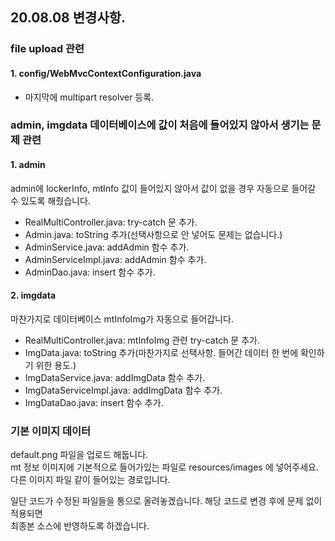 ## 20.08.08 변경사항.

### file upload 관련
#### 1. config/WebMvcContextConfiguration.java
- 마지막에 multipart resolver 등록.

### admin, imgdata 데이터베이스에 값이 처음에 들어있지 않아서 생기는 문제 관련
#### 1. admin
admin에 lockerInfo, mtInfo 값이 들어있지 않아서 값이 없을 경우 자동으로 들어갈 수 있도록 해줬습니다.
- RealMultiController.java: try-catch 문 추가.
- Admin.java: toString 추가(선택사항으로 안 넣어도 문제는 없습니다.)
- AdminService.java: addAdmin 함수 추가.
- AdminServiceImpl.java: addAdmin 함수 추가.
- AdminDao.java: insert 함수 추가.

#### 2. imgdata
마찬가지로 데이터베이스 mtInfoImg가 자동으로 들어갑니다.
- RealMultiController.java: mtInfoImg 관련 try-catch 문 추가.
- ImgData.java: toString 추가(마찬가지로 선택사항. 들어간 데이터 한 번에 확인하기 위한 용도.)
- ImgDataService.java: addImgData 함수 추가.
- ImgDataServiceImpl.java: addImgData 함수 추가.
- ImgDataDao.java: insert 함수 추가.

### 기본 이미지 데이터
default.png 파일을 업로드 해둡니다.     
mt 정보 이미지에 기본적으로 들어가있는 파일로 resources/images 에 넣어주세요.    
다른 이미지 파일 같이 들어있는 경로입니다.      

일단 코드가 수정된 파일들을 통으로 올려놓겠습니다. 해당 코드로 변경 후에 문제 없이 적용되면   
최종본 소스에 반영하도록 하겠습니다.
